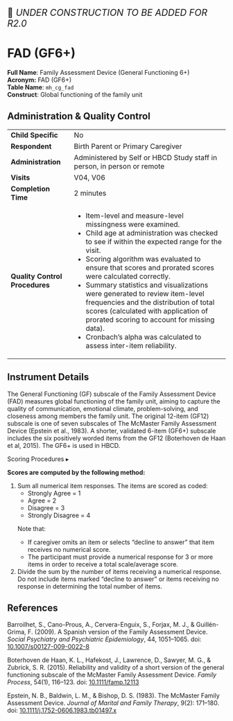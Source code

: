 <p style="font-size: 1.5em;">🚧 <i>UNDER CONSTRUCTION TO BE ADDED FOR R2.0</i> </p>

# FAD (GF6+)

**Full Name**: Family Assessment Device (General Functioning 6+)       
**Acronym:** FAD (GF6+)           
**Table Name**: `mh_cg_fad`         
**Construct**: Global functioning of the family unit

## Administration & Quality Control

<table class="table-no-vertical-lines" style="width: 100%; border-collapse: collapse; table-layout: fixed;">
<tbody>
<tr><td><b>Child Specific</b></td>
<td>No </td></tr>
<tr><td><b>Respondent</b></td>
<td>Birth Parent or Primary Caregiver</td></tr>
<tr><td><b>Administration</b></td>
<td style="word-wrap: break-word; white-space: normal;">Administered by Self or HBCD Study staff in person, in person or remote</td></tr>
<tr><td><b>Visits</b></td>
<td>V04, V06</td></tr>
<tr><td><b>Completion Time</b></td>
<td>2 minutes</td></tr>
<tr><td><b>Quality Control Procedures</b></td>
<td style="word-wrap: break-word; white-space: normal;">
    <ul>
  <li>Item-level and measure-level missingness were examined.</li>
  <li>Child age at administration was checked to see if within the expected range for the visit.</li>
  <li>Scoring algorithm was evaluated to ensure that scores and prorated scores were calculated correctly.</li>
  <li>Summary statistics and visualizations were generated to review item-level frequencies and the distribution of total scores (calculated with application of prorated scoring to account for missing data).</li>
  <li>Cronbach’s alpha was calculated to assess inter-item reliability.</li>
</ul>
</td></tr>      
</tbody>
</table>

## Instrument Details

The General Functioning (GF) subscale of the Family Assessment Device (FAD) measures global functioning of the family unit, aiming to capture the quality of communication, emotional climate, problem-solving, and closeness among members the family unit. The original 12-item (GF12) subscale is one of seven subscales of The McMaster Family Assessment Device (Epstein et al., 1983).  A shorter, validated 6-item (GF6+) subscale includes the six positively worded items from the GF12 (Boterhoven de Haan et al, 2015).  The GF6+ is used in HBCD.

<div id="scoring" class="table-banner" onclick="toggleCollapse(this)">
  <span class="emoji"><i class="fa fa-calculator"></i></span>
  <span class="text-with-link">
  <span class="text">Scoring Procedures</span>
  <a class="anchor-link" href="#scoring" title="Copy link">
  <i class="fa-solid fa-link"></i>
  </a>
  </span>
  <span class="arrow">▸</span>
</div>
<div class="collapsible-content">
<p><strong>Scores are computed by the following method:</strong></p>
<ol>
  <li>
    Sum all numerical item responses. The items are scored as coded:
    <ul>
      <li>Strongly Agree = 1</li>
      <li>Agree = 2</li>
      <li>Disagree = 3</li>
      <li>Strongly Disagree = 4</li>
    </ul>
    <p>Note that:</p>
    <ul type="a">
      <li>If caregiver omits an item or selects “decline to answer” that item receives no numerical score.</li>
      <li>The participant must provide a numerical response for 3 or more items in order to receive a total scale/average score.</li>
    </ul>
  </li>
  <li>
    Divide the sum by the number of items receiving a numerical response. Do not include items marked “decline to answer” or items receiving no response in determining the total number of items.
  </li>
</ol>
</div>

## References

<div class="references"> 
<p>Barroilhet, S., Cano-Prous, A., Cervera-Enguix, S., Forjax, M. J., & Guillén-Grima, F. (2009). A Spanish version of the Family Assessment Device. <i>Social Psychiatry and Psychiatric Epidemiology</i>, 44, 1051–1065. doi: <a href="https://doi.org/10.1007/s00127-009-0022-8">10.1007/s00127-009-0022-8</a></p>
<p>Boterhoven de Haan, K. L., Hafekost, J., Lawrence, D., Sawyer, M. G., & Zubrick, S. R. (2015). Reliability and validity of a short version of the general functioning subscale of the McMaster Family Assessment Device. <i>Family Process</i>, 54(1), 116–123. doi: <a href="https://doi.org/10.1111/famp.12113">10.1111/famp.12113</a></p>
<p>Epstein, N. B., Baldwin, L. M., & Bishop, D. S. (1983). The McMaster Family Assessment Device. <i>Journal of Marital and Family Therapy</i>, 9(2): 171–180. doi: <a href="https://doi.org/10.1111/j.1752-0606.1983.tb01497.x">10.1111/j.1752-0606.1983.tb01497.x</a></p>  
</div>

<br>
